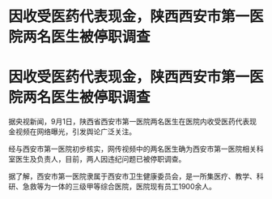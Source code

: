 # 因收受医药代表现金，陕西西安市第一医院两名医生被停职调查

# 因收受医药代表现金，陕西西安市第一医院两名医生被停职调查

据央视新闻，9月1日，陕西省西安市第一医院两名医生在医院内收受医药代表现金视频在网络曝光，引发舆论广泛关注。

经与西安市第一医院初步核实，网传视频中的两名医生确为西安市第一医院相关科室医生及负责人，目前，两人因违纪问题已被停职调查。

据了解，西安市第一医院隶属于西安市卫生健康委员会，是一所集医疗、教学、科研、急救等为一体的三级甲等综合医院，医院现有员工1900余人。

